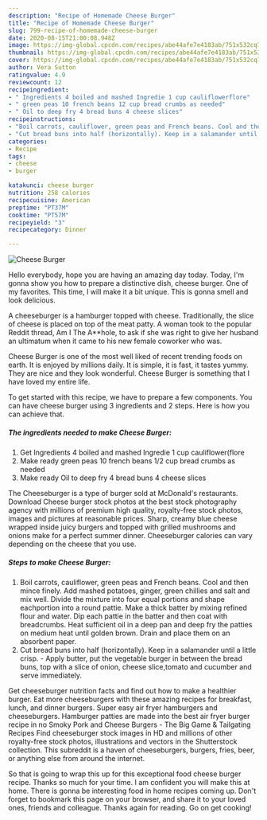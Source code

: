 ```yaml
---
description: "Recipe of Homemade Cheese Burger"
title: "Recipe of Homemade Cheese Burger"
slug: 799-recipe-of-homemade-cheese-burger
date: 2020-08-15T21:00:08.948Z
image: https://img-global.cpcdn.com/recipes/abe44afe7e4183ab/751x532cq70/cheese-burger-recipe-main-photo.jpg
thumbnail: https://img-global.cpcdn.com/recipes/abe44afe7e4183ab/751x532cq70/cheese-burger-recipe-main-photo.jpg
cover: https://img-global.cpcdn.com/recipes/abe44afe7e4183ab/751x532cq70/cheese-burger-recipe-main-photo.jpg
author: Vera Sutton
ratingvalue: 4.9
reviewcount: 12
recipeingredient:
- " Ingredients 4 boiled and mashed Ingredie 1 cup cauliflowerflore"
- " green peas 10 french beans 12 cup bread crumbs as needed"
- " Oil to deep fry 4 bread buns 4 cheese slices"
recipeinstructions:
- "Boil carrots, cauliflower, green peas and French beans. Cool and then mince finely. Add mashed potatoes, ginger, green chillies and salt and mix well. Divide the mixture into four equal portions and shape eachportion into a round pattie. Make a thick batter by mixing refined flour and water. Dip each pattie in the batter and then coat with breadcrumbs. Heat sufficient oil in a deep pan and deep fry the patties on medium heat until golden brown. Drain and place them on an absorbent paper."
- "Cut bread buns into half (horizontally). Keep in a salamander until a little crisp.  Apply butter, put the vegetable burger in between the bread buns, top with a slice of onion, cheese slice,tomato and cucumber and serve immediately."
categories:
- Recipe
tags:
- cheese
- burger

katakunci: cheese burger 
nutrition: 258 calories
recipecuisine: American
preptime: "PT37M"
cooktime: "PT57M"
recipeyield: "3"
recipecategory: Dinner

---
```



![Cheese Burger](https://img-global.cpcdn.com/recipes/abe44afe7e4183ab/751x532cq70/cheese-burger-recipe-main-photo.jpg)

Hello everybody, hope you are having an amazing day today. Today, I'm gonna show you how to prepare a distinctive dish, cheese burger. One of my favorites. This time, I will make it a bit unique. This is gonna smell and look delicious.

A cheeseburger is a hamburger topped with cheese. Traditionally, the slice of cheese is placed on top of the meat patty. A woman took to the popular Reddit thread, Am I The A**hole, to ask if she was right to give her husband an ultimatum when it came to his new female coworker who was.

Cheese Burger is one of the most well liked of recent trending foods on earth. It is enjoyed by millions daily. It is simple, it is fast, it tastes yummy. They are nice and they look wonderful. Cheese Burger is something that I have loved my entire life.


To get started with this recipe, we have to prepare a few components. You can have cheese burger using 3 ingredients and 2 steps. Here is how you can achieve that.

<!--inarticleads1-->

##### The ingredients needed to make Cheese Burger:

1. Get  Ingredients 4 boiled and mashed Ingredie 1 cup cauliflower(flore
1. Make ready  green peas 10 french beans 1/2 cup bread crumbs as needed
1. Make ready  Oil to deep fry 4 bread buns 4 cheese slices


The Cheeseburger is a type of burger sold at McDonald&#39;s restaurants. Download Cheese burger stock photos at the best stock photography agency with millions of premium high quality, royalty-free stock photos, images and pictures at reasonable prices. Sharp, creamy blue cheese wrapped inside juicy burgers and topped with grilled mushrooms and onions make for a perfect summer dinner. Cheeseburger calories can vary depending on the cheese that you use. 

<!--inarticleads2-->

##### Steps to make Cheese Burger:

1. Boil carrots, cauliflower, green peas and French beans. Cool and then mince finely. Add mashed potatoes, ginger, green chillies and salt and mix well. Divide the mixture into four equal portions and shape eachportion into a round pattie. Make a thick batter by mixing refined flour and water. Dip each pattie in the batter and then coat with breadcrumbs. Heat sufficient oil in a deep pan and deep fry the patties on medium heat until golden brown. Drain and place them on an absorbent paper.
1. Cut bread buns into half (horizontally). Keep in a salamander until a little crisp.  - Apply butter, put the vegetable burger in between the bread buns, top with a slice of onion, cheese slice,tomato and cucumber and serve immediately.


Get cheeseburger nutrition facts and find out how to make a healthier burger. Eat more cheeseburgers with these amazing recipes for breakfast, lunch, and dinner burgers. Super easy air fryer hamburgers and cheeseburgers. Hamburger patties are made into the best air fryer burger recipe in no Smoky Pork and Cheese Burgers - The Big Game &amp; Tailgating Recipes  Find cheeseburger stock images in HD and millions of other royalty-free stock photos, illustrations and vectors in the Shutterstock collection. This subreddit is a haven of cheeseburgers, burgers, fries, beer, or anything else from around the internet. 

So that is going to wrap this up for this exceptional food cheese burger recipe. Thanks so much for your time. I am confident you will make this at home. There is gonna be interesting food in home recipes coming up. Don't forget to bookmark this page on your browser, and share it to your loved ones, friends and colleague. Thanks again for reading. Go on get cooking!
